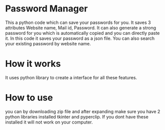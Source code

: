 # Password Manager
This a python code which can save your passwords for you. It saves 3 attributes Website name, Mail id, Password. It can also generate a strong password for you which
is automatically copied and you can directly paste it. In this code it saves your password as a json file. You can also search your existing password by website name.


# How it works
It uses python library to create a interface for all these features. 

# How to use
you can by downloading zip file and after expanding make sure you have 2 python libraries installed tkinter and pyperclip.
If you dont have these installed it will not work on your computer.
